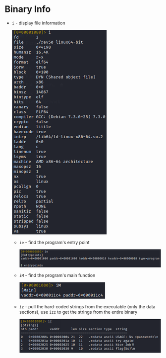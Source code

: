 # Binary Info
- `i` - display file information

	 ![](Resources/Images/file-metadata.png)
	- `ie` - find the program's entry point

		![](Resources/Images/entry-point.png)
	- `iM` - find the program's main function

		![](Resources/Images/main-function.png)
	- `iz` - pull the hard-coded strings from the executable (only the data sections), use `izz` to get the strings from the entire binary

		![](Resources/Images/pull-strings.png)